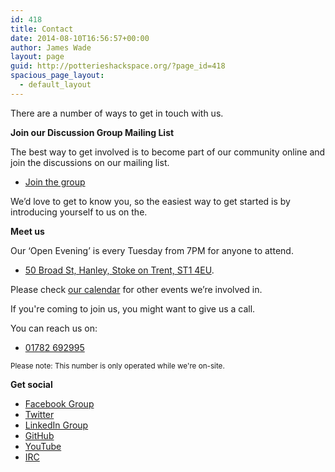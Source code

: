 ```yaml
---
id: 418
title: Contact
date: 2014-08-10T16:56:57+00:00
author: James Wade
layout: page
guid: http://potterieshackspace.org/?page_id=418
spacious_page_layout:
  - default_layout
---
```

There are a number of ways to get in touch with us.

**Join our Discussion Group Mailing List**

The best way to get involved is to become part of our community online and join the discussions on our mailing list.

  * [Join the group](http://groups.google.com/group/potteries-hackspace)

We’d love to get to know you, so the easiest way to get started is by introducing yourself to us on the.

**Meet us**

Our &#8216;Open Evening&#8217; is every Tuesday from 7PM for anyone to attend.

* [50 Broad St, Hanley, Stoke on Trent, ST1 4EU](https://map.what3words.com/tribe.rested.stones).

Please check [our calendar](https://www.google.com/calendar/embed?src=00nfs1crll5qrehok98qmmitlc%40group.calendar.google.com&ctz=Europe/London) for other events we&#8217;re involved in.

If you're coming to join us, you might want to give us a call.

You can reach us on:

* <a href="tel:01782 692995">01782 692995</a>

<small>Please note: This number is only operated while we're on-site.</small>

**Get social**

  * [Facebook Group](http://www.facebook.com/groups/472345606113810/)
  * [Twitter](http://www.twitter.com/potterieshacks)
  * [LinkedIn Group](http://www.linkedin.com/groups/PotteriesHackspace-4759759)
  * [GitHub](https://github.com/PotteriesHackspace/)
  * [YouTube](https://www.youtube.com/user/potterieshackspace)
  * [IRC](irc://chat.freenode.net/potterieshackspace)